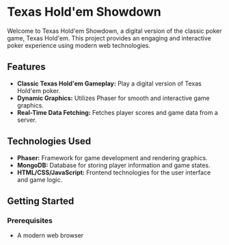 # Texas Hold'em Showdown

Welcome to Texas Hold'em Showdown, a digital version of the classic poker game, Texas Hold'em. This project provides an engaging and interactive poker experience using modern web technologies.

## Features

- **Classic Texas Hold'em Gameplay:** Play a digital version of Texas Hold'em poker.
- **Dynamic Graphics:** Utilizes Phaser for smooth and interactive game graphics.
- **Real-Time Data Fetching:** Fetches player scores and game data from a server.

## Technologies Used

- **Phaser:** Framework for game development and rendering graphics.
- **MongoDB:** Database for storing player information and game states.
- **HTML/CSS/JavaScript:** Frontend technologies for the user interface and game logic.

## Getting Started

### Prerequisites

- A modern web browser

